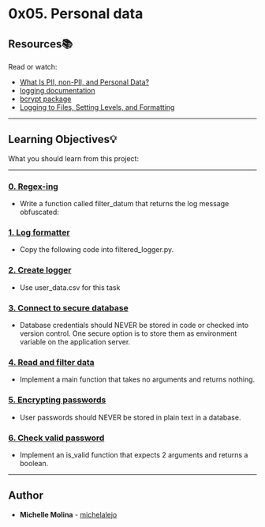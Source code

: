 # 0x05. Personal data

## Resources:books:
Read or watch:
* [What Is PII, non-PII, and Personal Data?](https://intranet.hbtn.io/rltoken/FaZWPLxHKDZvFZEDZQV9nA)
* [logging documentation](https://intranet.hbtn.io/rltoken/xewrTdbrEf3oSp-a57a0fA)
* [bcrypt package](https://intranet.hbtn.io/rltoken/ra_k0Qm-tvET0t7_UrZY8A)
* [Logging to Files, Setting Levels, and Formatting](https://intranet.hbtn.io/rltoken/rhzX06XnvjLHUhUOGNUkAA)

---
## Learning Objectives:bulb:
What you should learn from this project:

---

### [0. Regex-ing](./filtered_logger.py)
* Write a function called filter_datum that returns the log message obfuscated: 


### [1. Log formatter](./filtered_logger.py)
* Copy the following code into filtered_logger.py.


### [2. Create logger](./filtered_logger.py)
* Use user_data.csv for this task


### [3. Connect to secure database](./filtered_logger.py)
* Database credentials should NEVER be stored in code or checked into version control. One secure option is to store them as environment variable on the application server.


### [4. Read and filter data](./filtered_logger.py)
* Implement a main function that takes no arguments and returns nothing.


### [5. Encrypting passwords](./encrypt_password.py)
* User passwords should NEVER be stored in plain text in a database.


### [6. Check valid password](./encrypt_password.py)
* Implement an is_valid function that expects 2 arguments and returns a boolean.

---

## Author
* **Michelle Molina** - [michelalejo](https://github.com/michelalejo)